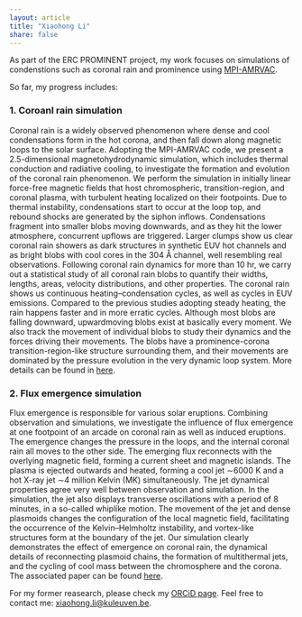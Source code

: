 ```yaml
---
layout: article
title: "Xiaohong Li"
share: false
---
```


As part of the ERC PROMINENT project, my work focuses on simulations of condenstions such as coronal rain and prominence using [MPI-AMRVAC](http://amrvac.org). 

So far, my progress includes:
### 1. Coroanl rain simulation  
Coronal rain is a widely observed phenomenon where dense and cool condensations form in the hot corona, and then fall down along magnetic loops to the solar surface. Adopting the MPI-AMRVAC code, we present a 2.5-dimensional magnetohydrodynamic simulation, which includes thermal conduction and radiative cooling, to investigate the formation and evolution of the coronal rain phenomenon. We perform the simulation in initially linear force-free magnetic fields that host chromospheric, transition-region, and coronal plasma, with turbulent heating localized on their footpoints. Due to thermal instability, condensations start to occur at the loop top, and rebound shocks are generated by the siphon inflows. Condensations fragment into smaller blobs moving downwards, and as they hit the lower atmosphere, concurrent upflows are triggered. Larger clumps show us clear coronal rain showers as dark structures in synthetic EUV hot channels and as bright blobs with cool cores in the 304 Å channel, well resembling real observations. Following coronal rain dynamics for more than 10 hr, we carry out a statistical study of all coronal rain blobs to quantify their widths, lengths, areas, velocity distributions, and other properties. The coronal rain shows us continuous heating–condensation cycles, as well as cycles in EUV emissions. Compared to the previous studies adopting steady heating, the rain happens faster and in more erratic cycles. Although most blobs are falling downward, upwardmoving blobs exist at basically every moment. We also track the movement of individual blobs to study their dynamics and the forces driving their movements. The blobs have a prominence-corona transition-region-like structure surrounding them, and their movements are dominated by the pressure evolution in the very dynamic loop system. More details can be found in [here](https://iopscience.iop.org/article/10.3847/1538-4357/ac41cd).

### 2. Flux emergence simulation
Flux emergence is responsible for various solar eruptions. Combining observation and simulations, we investigate the influence of flux emergence at one footpoint of an arcade on coronal rain as well as induced eruptions. The emergence changes the pressure in the loops, and the internal coronal rain all moves to the other side. The emerging flux reconnects with the overlying magnetic field, forming a current sheet and magnetic islands. The plasma is ejected outwards and heated, forming a cool jet ∼6000 K and a hot X-ray jet ∼4 million Kelvin (MK) simultaneously. The jet dynamical properties agree very well between observation and simulation. In the simulation, the jet also displays transverse oscillations with a period of 8 minutes, in a so-called whiplike motion. The movement of the jet and dense plasmoids changes the configuration of the local magnetic field, facilitating the occurrence of the Kelvin–Helmholtz instability, and vortex-like structures form at the boundary of the jet. Our simulation clearly demonstrates the effect of emergence on coronal rain, the dynamical details of reconnecting plasmoid chains, the formation of multithermal jets, and the cycling of cool mass between the chromosphere and the corona. The associated paper can be found [here](https://iopscience.iop.org/article/10.3847/2041-8213/acc9ba).


For my former reasearch, please check my [ORCiD page](https://orcid.org/0000-0001-8164-5633). Feel free to contact me: [xiaohong.li@kuleuven.be](mailto:xiaohong.li@kuleuven.be).




